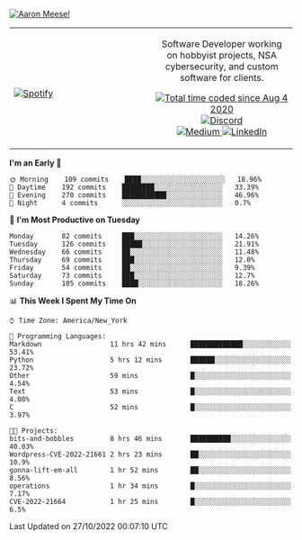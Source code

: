 [![Aaron Meese!](https://user-images.githubusercontent.com/17814535/88975338-a2aabf00-d27f-11ea-963f-8a19608716b4.png)](https://github.com/ajmeese7/readme-ascii "README ASCII")

<!-- Modified from project here: https://github.com/novatorem/novatorem -->
<table width="100%">
  <tr>
  <td width="50%">

&nbsp; <br> [![Spotify](https://ajmeese7.vercel.app/api/spotify)](https://open.spotify.com/user/ajmeese)

  </td>
  <td width="50%">
    <p align="center">
    Software Developer working on hobbyist projects, NSA cybersecurity, and custom software for clients.
    </p>
    <p align="center">
      <a href="https://wakatime.com/@f726891d-3b02-46cd-9b60-e8c59f9e2b14">
        <img src="https://wakatime.com/badge/user/f726891d-3b02-46cd-9b60-e8c59f9e2b14.svg" alt="Total time coded since Aug 4 2020" title="WakaTime" />
      </a>
      <a href="http://link.aaronmeese.com/discord">
        <img src="https://img.shields.io/badge/discord-ajmeese7%234835-369?style=flat-square&logo=discord&logoColor=white&color=purple" alt="Discord" title="Discord">
      </a>
      <br />
      <a href="https://link.aaronmeese.com/medium">
        <img src="https://img.shields.io/badge/medium-ajmeese7-1DB954?style=flat-square&logo=medium&logoColor=white" alt="Medium" title="Medium">
      </a>
      <a href="https://link.aaronmeese.com/linkedin">
        <img src="https://img.shields.io/badge/linkedIn-aaronmeese-1DB954?style=flat-square&logo=linkedin&logoColor=white&color=blue" alt="LinkedIn" title="LinkedIn">
      </a>
    </p>
  </td>

</table>

[//]: <> (The `&nbsp;` is to have Aphelion take up more space)

<!--START_SECTION:waka-->
**I'm an Early 🐤** 

```text
🌞 Morning    109 commits    ████░░░░░░░░░░░░░░░░░░░░░   18.96% 
🌆 Daytime    192 commits    ████████░░░░░░░░░░░░░░░░░   33.39% 
🌃 Evening    270 commits    ███████████░░░░░░░░░░░░░░   46.96% 
🌙 Night      4 commits      ░░░░░░░░░░░░░░░░░░░░░░░░░   0.7%

```
📅 **I'm Most Productive on Tuesday** 

```text
Monday       82 commits     ███░░░░░░░░░░░░░░░░░░░░░░   14.26% 
Tuesday      126 commits    █████░░░░░░░░░░░░░░░░░░░░   21.91% 
Wednesday    66 commits     ██░░░░░░░░░░░░░░░░░░░░░░░   11.48% 
Thursday     69 commits     ███░░░░░░░░░░░░░░░░░░░░░░   12.0% 
Friday       54 commits     ██░░░░░░░░░░░░░░░░░░░░░░░   9.39% 
Saturday     73 commits     ███░░░░░░░░░░░░░░░░░░░░░░   12.7% 
Sunday       105 commits    ████░░░░░░░░░░░░░░░░░░░░░   18.26%

```


📊 **This Week I Spent My Time On** 

```text
⌚︎ Time Zone: America/New_York

💬 Programming Languages: 
Markdown                 11 hrs 42 mins      █████████████░░░░░░░░░░░░   53.41% 
Python                   5 hrs 12 mins       ██████░░░░░░░░░░░░░░░░░░░   23.72% 
Other                    59 mins             █░░░░░░░░░░░░░░░░░░░░░░░░   4.54% 
Text                     53 mins             █░░░░░░░░░░░░░░░░░░░░░░░░   4.08% 
C                        52 mins             █░░░░░░░░░░░░░░░░░░░░░░░░   3.97%

🐱‍💻 Projects: 
bits-and-bobbles         8 hrs 46 mins       ██████████░░░░░░░░░░░░░░░   40.03% 
Wordpress-CVE-2022-21661 2 hrs 23 mins       ██░░░░░░░░░░░░░░░░░░░░░░░   10.9% 
gonna-lift-em-all        1 hr 52 mins        ██░░░░░░░░░░░░░░░░░░░░░░░   8.56% 
operations               1 hr 34 mins        █░░░░░░░░░░░░░░░░░░░░░░░░   7.17% 
CVE-2022-21664           1 hr 25 mins        █░░░░░░░░░░░░░░░░░░░░░░░░   6.5%

```


 Last Updated on 27/10/2022 00:07:10 UTC
<!--END_SECTION:waka-->
